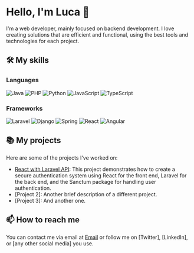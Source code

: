 # Hello, I'm Luca 👋

I'm a web developer, mainly focused on backend development. I love creating solutions that are efficient and functional, using the best tools and technologies for each project.

## 🛠️ My skills

### Languages

![Java](https://img.shields.io/badge/Java-ED8B00?logo=openjdk&logoColor=white)
![PHP](https://img.shields.io/badge/-PHP-4D588E?logo=php&logoColor=white")
![Python](https://img.shields.io/badge/Python-3776AB?logo=python&logoColor=white)
![JavaScript](https://img.shields.io/badge/JavaScript-efd81d?logo=javascript&logoColor=black)
![TypeScript](https://img.shields.io/badge/-TypeScript-007ACC?logo=typescript&logoColor=white)

### Frameworks

![Laravel](https://img.shields.io/badge/Laravel-E34F26?logo=laravel&logoColor=white)
![Django](https://img.shields.io/badge/Django-092E20?logo=django&logoColor=white)
![Spring](https://img.shields.io/badge/Spring-6DB33F?logo=spring&logoColor=white)
![React](https://img.shields.io/badge/React-20232A?logo=react&logoColor=61DAFB)
![Angular](https://img.shields.io/badge/Angular-DD0031?logo=angular&logoColor=white)

## 📚 My projects

Here are some of the projects I've worked on:

- [React with Laravel API](https://github.com/Lucode710/react-api-laravel/tree/main): This project demonstrates how to create a secure authentication system using React for the front end, Laravel for the back end, and the Sanctum package for handling user authentication.
- [Project 2]: Another brief description of a different project.
- [Project 3]: And another one.

## 📫 How to reach me

You can contact me via email at [Email](Luca.Venturi.710@gmail.com) or follow me on [Twitter], [LinkedIn], or [any other social media] you use.

